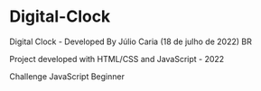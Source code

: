 # Digital-Clock
Digital Clock - Developed By Júlio Caria (18 de julho de 2022) BR

Project developed with HTML/CSS and JavaScript - 2022

Challenge JavaScript Beginner 
